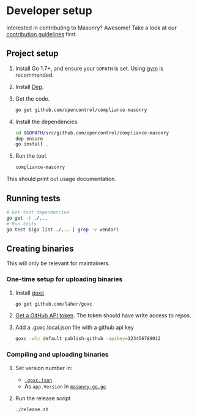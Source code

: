 # Developer setup

Interested in contributing to Masonry? Awesome! Take a look at our [contribution guidelines](../CONTRIBUTING.md) first.

## Project setup

1. Install Go 1.7+, and ensure your `GOPATH` is set. Using [gvm](https://github.com/moovweb/gvm) is recommended.
1. Install [Dep](https://github.com/golang/dep).
1. Get the code.

    ```sh
    go get github.com/opencontrol/compliance-masonry
    ```

1. Install the dependencies.

    ```sh
    cd $GOPATH/src/github.com/opencontrol/compliance-masonry
    dep ensure
    go install .
    ```

1. Run the tool.

    ```sh
    compliance-masonry
    ```

This should print out usage documentation.

## Running tests

```sh
# Get test dependencies
go get -t ./...
# Run tests
go test $(go list ./... | grep -v vendor)
```

## Creating binaries

This will only be relevant for maintainers.

### One-time setup for uploading binaries

1. Install [goxc](https://github.com/laher/goxc)

    ```sh
    go get github.com/laher/goxc
    ```

1. [Get a GitHub API token](https://github.com/settings/tokens/new). The token should have write access to repos.
1. Add a .goxc.local.json file with a github api key

    ```sh
    goxc -wlc default publish-github -apikey=123456789012
    ```

### Compiling and uploading binaries

1. Set version number in:
    * [`.goxc.json`](.goxc.json)
    * As `app.Version` in [`masonry-go.go`](masonry-go.go)
1. Run the release script

    ```sh
    ./release.sh
    ```
